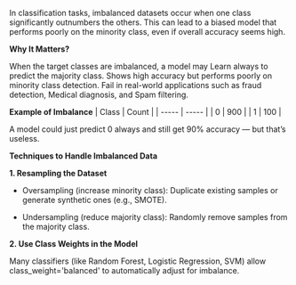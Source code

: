 In classification tasks, imbalanced datasets occur when one class significantly outnumbers the others. This can lead to a biased model that performs poorly on the minority class, even if overall accuracy seems high.

**Why It Matters?**

When the target classes are imbalanced, a model may Learn always to predict the majority class. Shows high accuracy but performs poorly on minority class detection. Fail in real-world applications such as fraud detection, Medical diagnosis, and Spam filtering.

**Example of Imbalance**
| Class | Count |
| ----- | ----- |
| 0     | 900   |
| 1     | 100   |

A model could just predict 0 always and still get 90% accuracy — but that’s useless.

**Techniques to Handle Imbalanced Data**

**1. Resampling the Dataset**

* Oversampling (increase minority class): Duplicate existing samples or generate synthetic ones (e.g., SMOTE).

* Undersampling (reduce majority class): Randomly remove samples from the majority class.

**2. Use Class Weights in the Model**

Many classifiers (like Random Forest, Logistic Regression, SVM) allow class_weight='balanced' to automatically adjust for imbalance.

